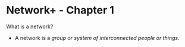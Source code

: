 # Network+ - Chapter 1

What is a network?
- A network is a *group or system of interconnected people or things.*
